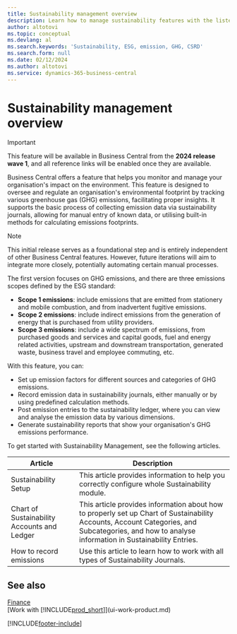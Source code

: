 ```yaml
---
title: Sustainability management overview
description: Learn how to manage sustainability features with the listed information and resources.
author: altotovi
ms.topic: conceptual
ms.devlang: al
ms.search.keywords: 'Sustainability, ESG, emission, GHG, CSRD'
ms.search.form: null
ms.date: 02/12/2024
ms.author: altotovi
ms.service: dynamics-365-business-central
---
```


# Sustainability management overview

>[!IMPORTANT]
>This feature will be available in Business Central from the **2024 release wave 1**, and all reference links will be enabled once they are available.

Business Central offers a feature that helps you monitor and manage your organisation's impact on the environment. This feature is designed to oversee and regulate an organisation's environmental footprint by tracking various greenhouse gas (GHG) emissions, facilitating proper insights. It supports the basic process of collecting emission data via sustainability journals, allowing for manual entry of known data, or utilising built-in methods for calculating emissions footprints. 

>[!NOTE]
>This initial release serves as a foundational step and is entirely independent of other Business Central features. However, future iterations will aim to integrate more closely, potentially automating certain manual processes.

The first version focuses on GHG emissions, and there are three emissions scopes defined by the ESG standard:  

- **Scope 1 emissions**: include emissions that are emitted from stationery and mobile combustion, and from inadvertent fugitive emissions.  
- **Scope 2 emissions**: include indirect emissions from the generation of energy that is purchased from utility providers.   
- **Scope 3 emissions**: include a wide spectrum of emissions, from purchased goods and services and capital goods, fuel and energy related activities, upstream and downstream transportation, generated waste, business travel and employee commuting, etc. 

With this feature, you can:   

- Set up emission factors for different sources and categories of GHG emissions. 
- Record emission data in sustainability journals, either manually or by using predefined calculation methods.  
- Post emission entries to the sustainability ledger, where you can view and analyse the emission data by various dimensions. 
- Generate sustainability reports that show your organisation's GHG emissions performance.

To get started with Sustainability Management, see the following articles.  

|  Article  |  Description  |  
|--------|--------------| 
|Sustainability Setup | This article provides information to help you correctly configure whole Sustainability module. |
|Chart of Sustainability Accounts and Ledger | This article provides information about how to properly set up Chart of Sustainability Accounts, Account Categories, and Subcategories, and how to analyse information in Sustainability Entries. |
|How to record emissions | Use this article to learn how to work with all types of Sustainability Journals. |


## See also  
[Finance](finance.md)    
[Work with [!INCLUDE[prod_short](includes/prod_short.md)]](ui-work-product.md)


[!INCLUDE[footer-include](includes/footer-banner.md)]
